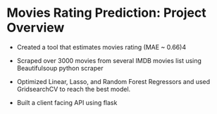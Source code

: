 # Movies Rating Prediction: Project Overview

* Created a tool that estimates movies rating (MAE ~ 0.66)4


* Scraped over 3000 movies from several IMDB movies list using Beautifulsoup python scraper
* Optimized Linear, Lasso, and Random Forest Regressors and used GridsearchCV to reach the best model.

* Built a client facing API using flask
